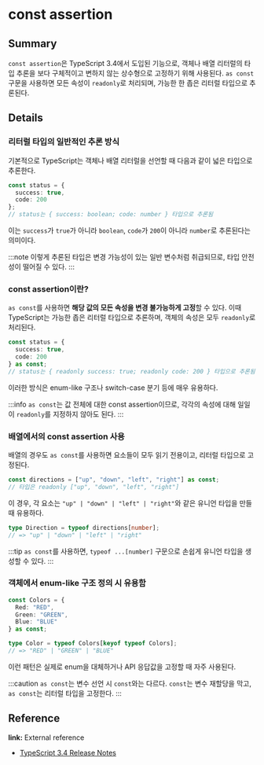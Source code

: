 # const assertion

## Summary
`const assertion`은 TypeScript 3.4에서 도입된 기능으로, 객체나 배열 리터럴의 타입 추론을 보다 구체적이고 변하지 않는 상수형으로 고정하기 위해 사용된다. `as const` 구문을 사용하면 모든 속성이 `readonly`로 처리되며, 가능한 한 좁은 리터럴 타입으로 추론된다.

## Details

### 리터럴 타입의 일반적인 추론 방식

기본적으로 TypeScript는 객체나 배열 리터럴을 선언할 때 다음과 같이 넓은 타입으로 추론한다.

```ts
const status = {
  success: true,
  code: 200
};
// status는 { success: boolean; code: number } 타입으로 추론됨
```

이는 `success`가 `true`가 아니라 `boolean`, `code`가 `200`이 아니라 `number`로 추론된다는 의미이다.

:::note
이렇게 추론된 타입은 변경 가능성이 있는 일반 변수처럼 취급되므로, 타입 안전성이 떨어질 수 있다.
:::

### const assertion이란?

`as const`를 사용하면 **해당 값의 모든 속성을 변경 불가능하게 고정**할 수 있다. 이때 TypeScript는 가능한 좁은 리터럴 타입으로 추론하며, 객체의 속성은 모두 `readonly`로 처리된다.

```ts
const status = {
  success: true,
  code: 200
} as const;
// status는 { readonly success: true; readonly code: 200 } 타입으로 추론됨
```

이러한 방식은 enum-like 구조나 switch-case 분기 등에 매우 유용하다.

:::info
`as const`는 값 전체에 대한 const assertion이므로, 각각의 속성에 대해 일일이 `readonly`를 지정하지 않아도 된다.
:::

### 배열에서의 const assertion 사용

배열의 경우도 `as const`를 사용하면 요소들이 모두 읽기 전용이고, 리터럴 타입으로 고정된다.

```ts
const directions = ["up", "down", "left", "right"] as const;
// 타입은 readonly ["up", "down", "left", "right"]
```

이 경우, 각 요소는 `"up" | "down" | "left" | "right"`와 같은 유니언 타입을 만들 때 유용하다.

```ts
type Direction = typeof directions[number];
// => "up" | "down" | "left" | "right"
```

:::tip
`as const`를 사용하면, `typeof ...[number]` 구문으로 손쉽게 유니언 타입을 생성할 수 있다.
:::

### 객체에서 enum-like 구조 정의 시 유용함

```ts
const Colors = {
  Red: "RED",
  Green: "GREEN",
  Blue: "BLUE"
} as const;

type Color = typeof Colors[keyof typeof Colors];
// => "RED" | "GREEN" | "BLUE"
```

이런 패턴은 실제로 enum을 대체하거나 API 응답값을 고정할 때 자주 사용된다.

:::caution
`as const`는 변수 선언 시 `const`와는 다르다. `const`는 변수 재할당을 막고, `as const`는 리터럴 타입을 고정한다.
:::

## Reference

**link:** External reference
- [TypeScript 3.4 Release Notes](https://www.typescriptlang.org/docs/handbook/release-notes/typescript-3-4.html)
